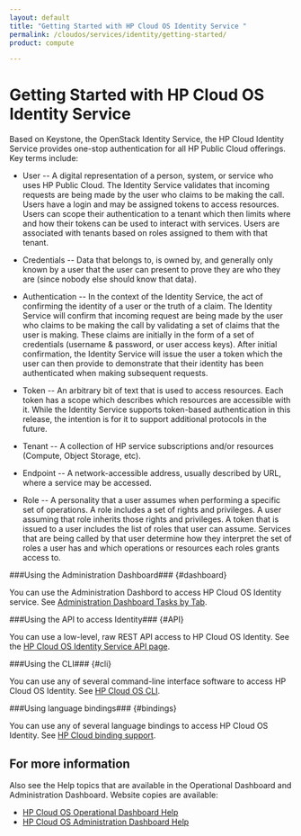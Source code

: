 ```yaml
---
layout: default
title: "Getting Started with HP Cloud OS Identity Service "
permalink: /cloudos/services/identity/getting-started/
product: compute

---
```

<!--PUBLISHED-->
# Getting Started with HP Cloud OS Identity Service #

<!-- modeled after HP Cloud Networking Getting Started (network.getting.started.md) -->

Based on Keystone, the OpenStack Identity Service, the HP Cloud Identity Service provides one-stop authentication for all HP Public Cloud offerings. Key terms include:

- User -- A digital representation of a person, system, or service who uses HP Public Cloud. The Identity Service validates that incoming requests are being made by the user who claims to be making the call. Users have a login and may be assigned tokens to access resources. Users can scope their authentication to a tenant which then limits where and how their tokens can be used to interact with services. Users are associated with tenants based on roles assigned to them with that tenant.

- Credentials -- Data that belongs to, is owned by, and generally only known by a user that the user can present to prove they are who they are (since nobody else should know that data).

- Authentication -- In the context of the Identity Service, the act of confirming the identity of a user or the truth of a claim. The Identity Service will confirm that incoming request are being made by the user who claims to be making the call by validating a set of claims that the user is making. These claims are initially in the form of a set of credentials (username & password, or user access keys). After initial confirmation, the Identity Service will issue the user a token which the user can then provide to demonstrate that their identity has been authenticated when making subsequent requests.

- Token -- An arbitrary bit of text that is used to access resources. Each token has a scope which describes which resources are accessible with it. While the Identity Service supports token-based authentication in this release, the intention is for it to support additional protocols in the future.

- Tenant -- A collection of HP service subscriptions and/or resources (Compute, Object Storage, etc).

- Endpoint -- A network-accessible address, usually described by URL, where a service may be accessed.

- Role -- A personality that a user assumes when performing a specific set of operations. A role includes a set of rights and privileges. A user assuming that role inherits those rights and privileges. A token that is issued to a user includes the list of roles that user can assume. Services that are being called by that user determine how they interpret the set of roles a user has and which operations or resources each roles grants access to.


###Using the Administration Dashboard### {#dashboard}

You can use the Administration Dashbord to access HP Cloud OS Identity service. See [Administration Dashboard Tasks by Tab](/cloudos/manage/administration-dashboard/tasks-by-tab/).


###Using the API to access Identity### {#API}
 
You can use a low-level, raw REST API access to HP Cloud OS Identity. See the [HP Cloud OS Identity Service API page](/api/v13/identity/).

###Using the CLI### {#cli}

You can use any of several command-line interface software to access HP Cloud OS Identity. See [HP Cloud OS CLI](/cli/).

###Using language bindings### {#bindings}

You can use any of several language bindings to access HP Cloud OS Identity. See [HP Cloud binding support](/bindings/).


## For more information ##
Also see the Help topics that are available in the Operational Dashboard and Administration Dashboard.  Website copies are available:

* [HP Cloud OS Operational Dashboard Help](/cloudos/manage/operational-dashboard/)
* [HP Cloud OS Administration Dashboard Help](/cloudos/manage/administration-dashboard/)
